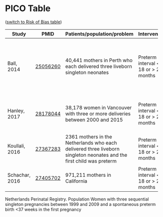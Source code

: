 # PICO Table
([switch to Risk of Bias table](risk-of-bias.md))

Study        | PMID                                    |Patients/population/problem|Intervention|Comparison|Outcome|
------------ | --------------------------------------|---------------------------|------------|----------|-------|
| Ball, 2014    |[25056260](https://pubmed.gov/25056260) |40,441 mothers in Perth who each delivered three liveborn singleton neonates | Preterm interval < 18 or > 23 months | Preterm interval of 18-23 months | • Preterm birth (< 37 weeks)<br> • Low birth weight (<2500 g)|
| Hanley, 2017  |[28178044](https://pubmed.gov/28178044) |38,178 women in Vancouver with three or more deliveries between 2000 and 2015 | Preterm interval < 18 or > 23 months | Preterm interval of 18-23 months | • Preterm birth (< 37 weeks)<br> • Other outcomes|
| Koullali, 2016  |[27367283](https://pubmed.gov/27367283) |2361 mothers in the Netherlands who each delivered three liveborn singleton neonates and the first child was preterm | Preterm interval < 18 or > 23 months | Preterm interval of 18-23 months | • Preterm birth (< 37 weeks)|
| Schachar, 2016|[27405702](https://pubmed.gov/25056260) |971,211 mothers in California | Preterm interval < 18 or > 23 months | Preterm interval of 18-23 months | • Preterm birth (< 37 weeks)|

Netherlands Perinatal Registry.
Population Women with three sequential singleton pregnancies between 1999 and
2009 and a spontaneous preterm birth <37 weeks in the first pregnancy
